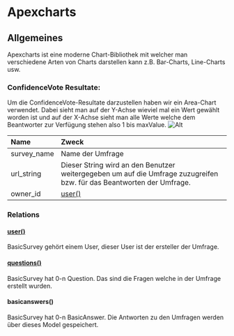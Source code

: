 # Apexcharts

## Allgemeines

Apexcharts ist eine moderne Chart-Bibliothek mit welcher man verschiedene Arten von Charts darstellen kann z.B. Bar-Charts, Line-Charts usw.

### ConfidenceVote Resultate:

Um die ConfidenceVote-Resultate darzustellen haben wir ein Area-Chart verwendet. Dabei sieht man auf der Y-Achse wieviel mal ein Wert gewählt worden ist und auf der X-Achse sieht man alle Werte welche dem Beantworter zur Verfügung stehen also 1 bis maxValue.
![Alt](chart.PNG)

| Name | Zweck |
| :--- | :--- |
| survey\_name | Name der Umfrage |
| url\_string | Dieser String wird an den Benutzer weitergegeben um auf die Umfrage zuzugreifen bzw. für das Beantworten der Umfrage. |
| owner\_id | [user\(\)](basicsurvey.md#user) |

### Relations

#### [user\(\)](../user.md)

BasicSurvey gehört einem User, dieser User ist der ersteller der Umfrage.

#### [questions\(\)](question.md)

BasicSurvey hat 0-n Question. Das sind die Fragen welche in der Umfrage erstellt wurden.

#### basicanswers\(\)

BasicSurvey hat 0-n BasicAnswer. Die Antworten zu den Umfragen werden über dieses Model gespeichert.

<!--stackedit_data:
eyJoaXN0b3J5IjpbLTY4MTM4NjAzOCwtMTg1NTczMTE2NSwzNj
IzMDczXX0=
-->
